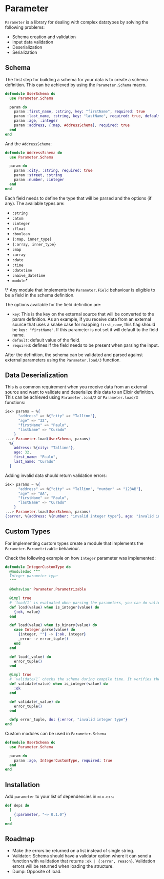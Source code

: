 # Parameter
<!-- MDOC !-->
`Parameter` is a library for dealing with complex datatypes by solving the following problems:
  - Schema creation and validation
  - Input data validation
  - Deserialization
  - Serialization

## Schema

The first step for building a schema for your data is to create a schema definition.
This can be achieved by using the `Parameter.Schema` macro.

```elixir
defmodule UserSchema do
  use Parameter.Schema

  param do
    param :first_name, :string, key: "firstName", required: true
    param :last_name, :string, key: "lastName", required: true, default: ""
    param :age, :integer
    param :address, {:map, AddressSchema}, required: true
  end
end
```

And the `AddressSchema`:

```elixir
defmodule AddressSchema do
  use Parameter.Schema

  param do
    param :city, :string, required: true
    param :street, :string
    param :number, :integer
  end
end
```

Each field needs to define the type that will be parsed and the options (if any). The available types are:

- `:string`
- `:atom`
- `:integer`
- `:float`
- `:boolean`
- `{:map, inner_type}`
- `{:array, inner_type}`
- `:map`
- `:array`
- `:date`
- `:time`
- `:datetime`
- `:naive_datetime`
- `module`*

\\* Any module that implements the `Parameter.Field` behaviour is eligible to be a field in the schema definition.

The options available for the field definition are:
- `key`: This is the key on the external source that will be converted to the param definition.
As an example, if you receive data from an external source that uses a snake case for mapping `first_name`, this flag should be `key: "firstName"`.
If this parameter is not set it will default to the field name.
- `default`: default value of the field.
- `required`: defines if the field needs to be present when parsing the input.

After the definition, the schema can be validated and parsed against external parameters using the `Parameter.load/3` function.

## Data Deserialization

This is a common requirement when you receive data from an external source and want to
validate and deserialize this data to an Elixir definition. This can be achieved using `Parameter.load/2` or `Parameter.load/3` functions:

```elixir
iex> params = %{
      "address" => %{"city" => "Tallinn"},
      "age" => "32",
      "firstName" => "Paulo",
      "lastName" => "Curado"
    }
...> Parameter.load(UserSchema, params)
  %{
    address: %{city: "Tallinn"},
    age: 32,
    first_name: "Paulo",
    last_name: "Curado"
  }
```

Adding invalid data should return validation errors:

```elixir
iex> params = %{
      "address" => %{"city" => "Tallinn", "number" => "123AB"},
      "age" => "AA",
      "firstName" => "Paulo",
      "lastName" => "Curado"
    }
...> Parameter.load(UserSchema, params)
{:error, %{address: %{number: "invalid integer type"}, age: "invalid integer type"}}
```

## Custom Types

For implementing custom types create a module that implements the  `Parameter.Parametrizable` behaviour.

Check the following example on how `Integer` parameter was implemented:

```Elixir
defmodule IntegerCustomType do
  @moduledoc """
  Integer parameter type
  """

  @behaviour Parameter.Parametrizable

  @impl true
  # `load/1` is evaluated when parsing the parameters, you can do validations here and transform the data
  def load(value) when is_integer(value) do
    {:ok, value}
  end

  def load(value) when is_binary(value) do
    case Integer.parse(value) do
      {integer, ""} -> {:ok, integer}
      _error -> error_tuple()
    end
  end

  def load(_value) do
    error_tuple()
  end

  @impl true
  # `validate/1` checks the schema during compile time. It verifies the default value if it's passed to the schema validating its type
  def validate(value) when is_integer(value) do
    :ok
  end

  def validate(_value) do
    error_tuple()
  end

  defp error_tuple, do: {:error, "invalid integer type"}
end
```

Custom modules can be used in `Parameter.Schema`

```Elixir
defmodule UserSchema do
  use Parameter.Schema

  param do
    param :age, IntegerCustomType, required: true
  end
end
```


## Installation


Add `parameter` to your list of dependencies in `mix.exs`:

```elixir
def deps do
  [
    {:parameter, "~> 0.1.0"}
  ]
end
```

## Roadmap
- Make the errors be returned on a list instead of single string.
- Validator: Schema should have a validator option where it can send a function with validation that returns `:ok | {:error, reason}`. Validation errors will be returned when loading the structure.
- Dump: Opposite of load.